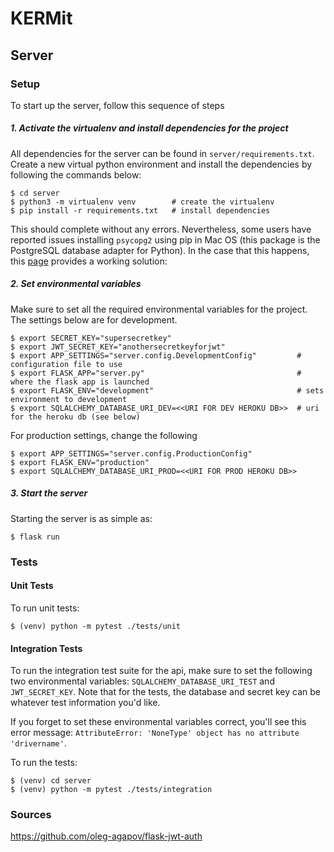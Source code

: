 # KERMit

## Server

### Setup
To start up the server, follow this sequence of steps

##### 1. Activate the virtualenv and install dependencies for the project

All dependencies for the server can be found in `server/requirements.txt`. Create a new virtual python environment
and install the dependencies by following the commands below:
```
$ cd server
$ python3 -m virtualenv venv        # create the virtualenv
$ pip install -r requirements.txt   # install dependencies
```
This should complete without any errors. Nevertheless, some users have reported issues installing
`psycopg2` using pip in Mac OS (this package is the PostgreSQL database adapter for Python).
In the case that this happens, this [page](https://stackoverflow.com/a/42264168)  provides a working solution: 

##### 2. Set environmental variables

Make sure to set all the required environmental variables for the project. The settings below are for development.
```
$ export SECRET_KEY="supersecretkey"      
$ export JWT_SECRET_KEY="anothersecretkeyforjwt" 
$ export APP_SETTINGS="server.config.DevelopmentConfig"         # configuration file to use
$ export FLASK_APP="server.py"                                  # where the flask app is launched
$ export FLASK_ENV="development"                                # sets environment to development 
$ export SQLALCHEMY_DATABASE_URI_DEV=<<URI FOR DEV HEROKU DB>>  # uri for the heroku db (see below)
```

For production settings, change the following
```
$ export APP_SETTINGS="server.config.ProductionConfig"
$ export FLASK_ENV="production"
$ export SQLALCHEMY_DATABASE_URI_PROD=<<URI FOR PROD HEROKU DB>>
```

##### 3. Start the server

Starting the server is as simple as:
```
$ flask run
```

### Tests

#### Unit Tests

To run unit tests:
```
$ (venv) python -m pytest ./tests/unit
```

#### Integration Tests

To run the integration test suite for the api, make sure to set the following two
environmental variables: `SQLALCHEMY_DATABASE_URI_TEST` and `JWT_SECRET_KEY`. Note that
for the tests, the database and secret key can be whatever test information you'd like.

If you forget to set these environmental variables correct, you'll see this error message: 
`AttributeError: 'NoneType' object has no attribute 'drivername'`.

To run the tests:
```
$ (venv) cd server
$ (venv) python -m pytest ./tests/integration
```

### Sources

https://github.com/oleg-agapov/flask-jwt-auth